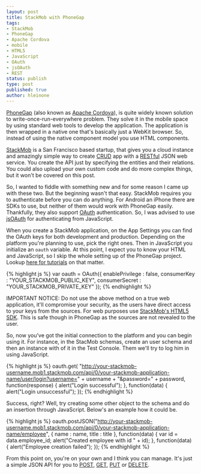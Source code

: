```yaml
--- 
layout: post
title: StackMob with PhoneGap
tags: 
- StackMob
- PhoneGap
- Apache Cordova
- mobile
- HTML5
- JavaScript
- OAuth
- jsOAuth
- REST
status: publish
type: post
published: true
author: hleinone
---
```


[PhoneGap](http://phonegap.com/) (also known as [Apache Cordova](http://incubator.apache.org/cordova/)), is quite widely known solution to write-once-run-everywhere problem. They solve it in the mobile space by using standard web tools to develop the application. The application is then wrapped in a native one that's basically just a WebKit browser. So, instead of using the native component model you use HTML components.

[StackMob](http://stackmob.com/) is a San Francisco based startup, that gives you a cloud instance and amazingly simple way to create [CRUD](http://en.wikipedia.org/wiki/Create,_read,_update_and_delete) app with a [RESTful](http://en.wikipedia.org/wiki/Representational_state_transfer) JSON web service. You create the API just by specifying the entities and their relations. You could also upload your own custom code and do more complex things, but it won't be covered on this post.

So, I wanted to fiddle with something new and for some reason I came up with these two. But the beginning wasn't that easy. StackMob requires you to authenticate before you can do anything. For Android an iPhone there are SDKs to use, but neither of them would work with PhoneGap easily. Thankfully, they also support [OAuth](http://oauth.net/) authentication. So, I was advised to use [jsOAuth](https://github.com/bytespider/jsOAuth) for authenticating from JavaScript.

When you create a StackMob application, on the App Settings you can find the OAuth keys for both development and production. Depending on the platform you're planning to use, pick the right ones. Then in JavaScript you initialize an `oauth` variable. At this point, I expect you to know your HTML and JavaScript, so I skip the whole setting up of the PhoneGap project. Lookup [here for tutorials](http://wiki.phonegap.com/w/page/35501397/Tutorials) on that matter.

{% highlight js %}
var oauth = OAuth({
  enablePrivilege : false,
  consumerKey : "YOUR_STACKMOB_PUBLIC_KEY",
  consumerSecret : "YOUR_STACKMOB_PRIVATE_KEY"
});
{% endhighlight %}

IMPORTANT NOTICE: Do not use the above method on a true web application, it'll compromise your security, as the users have direct access to your keys from the sources. For web purposes use [StackMob's HTML5 SDK](https://www.stackmob.com/platform/help/tutorials/html5_js_sdk). This is safe though in PhoneGap as the sources are not revealed to the user.

So, now you've got the initial connection to the platform and you can begin using it. For instance, in the StacMob schemas, create an user schema and then an instance with of it in the Test Console. Them we'll try to log him in using JavaScript.

{% highlight js %}
oauth.get(
    "http://your-stackmob-username.mob1.stackmob.com/api/0/your-stackmob-application-name/user/login?username="
         + username + "&password=" + password,
    function(response) {
      alert("Login successful");
    }, function(data) {
      alert("Login unsuccessful");
    });
{% endhighlight %}

Success, right? Well, try creating some other object to the schema and do an insertion through JavaScript. Below's an example how it could be.

{% highlight js %}
oauth.postJSON("http://your-stackmob-username.mob1.stackmob.com/api/0/your-stackmob-application-name/employee",
    {
      name : name,
      title : title
    }, function(data) {
      var id = data.employee_id;
      alert("Created employee with id " + id);
    }, function(data) {
      alert("Employee creation failed");
    });
{% endhighlight %}

From this point on, you're on your own and I think you can manage. It's just a simple JSON API for you to [POST](http://en.wikipedia.org/wiki/POST_%28HTTP%29), [GET](http://en.wikipedia.org/wiki/GET_%28HTTP%29#Request_methods), [PUT](http://en.wikipedia.org/wiki/PUT_%28HTTP%29#Request_methods) or [DELETE](http://en.wikipedia.org/wiki/DELETE_%28HTTP%29#Request_methods).